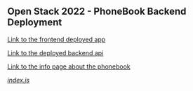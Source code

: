 ## Open Stack 2022 - PhoneBook Backend Deployment

[Link to the frontend deployed app](https://phonebook-backend-2022.herokuapp.com/)

[Link to the deployed backend api](https://phonebook-backend-2022.herokuapp.com/api/persons/)

[Link to the info page about the phonebook](https://phonebook-backend-2022.herokuapp.com/info)

*[index.js](index.js)*
